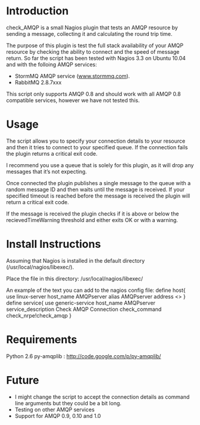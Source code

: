 Introduction
==============

check_AMQP is a small Nagios plugin that tests an AMQP resource by sending a message, collecting it and calculating the round trip time.

The purpose of this plugin is test the full stack availability of your AMQP resource by checking the ability to connect and the speed of message return. So far the script has been tested with Nagios 3.3 on Ubuntu 10.04 and with the folloing AMQP services:
  * StormMQ AMQP service (www.stormmq.com).
  * RabbitMQ 2.8.7xxx

This script only supports AMQP 0.8 and should work with all AMQP 0.8 compatible services, however we have not tested this.

Usage
==========

The script allows you to specify your connection details to your resource and then it tries to connect to your specified queue. If the connection fails the plugin returns a critical exit code.

I recommend you use a queue that is solely for this plugin, as it will drop any messages that it’s not expecting.

Once connected the plugin publishes a single message to the queue with a random message ID and then waits until the message is received. If your specified timeout is reached before the message is received the plugin will return a critical exit code.

If the message is received the plugin checks if it is above or below the recievedTimeWarning threshold and either exits OK or with a warning.

Install Instructions
==========

Assuming that Nagios is installed in the default directory (/usr/local/nagios/libexec/).

Place the file in this directory:
/usr/local/nagios/libexec/

An example of the text you can add to the nagios config file:
define host{
        use                     linux-server
        host_name               AMQPserver
        alias                   AMQPserver
        address                 <<IP ADDRESS OF SERVER>>
}
define service{
        use                             generic-service
        host_name                       AMQPserver
        service_description             Check AMQP Connection
        check_command                   check_nrpe!check_amqp
}

Requirements
==============
Python 2.6
py-amqplib : http://code.google.com/p/py-amqplib/

Future
==============
* I might change the script to accept the connection details as command line arguments but they could be a bit long.
* Testing on other AMQP services
* Support for AMQP 0.9, 0.10 and 1.0
